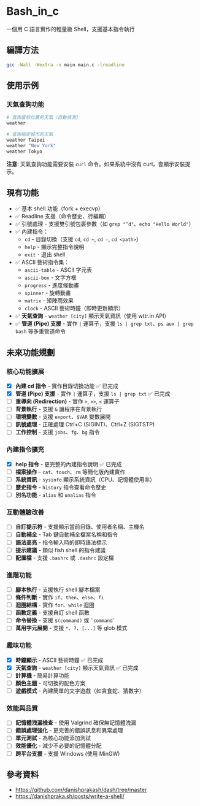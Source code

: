 # Bash_in_c

一個用 C 語言實作的輕量級 Shell，支援基本指令執行

## 編譯方法

```bash
gcc -Wall -Wextra -o main main.c -lreadline
```

## 使用示例

### 天氣查詢功能

```bash
# 查詢當前位置的天氣（自動偵測）
weather

# 查詢指定城市的天氣
weather Taipei
weather "New York"
weather Tokyo
```

**注意**: 天氣查詢功能需要安裝 `curl` 命令。如果系統中沒有 curl，會顯示安裝提示。

## 現有功能

- ✅ 基本 shell 功能（fork + execvp）
- ✅ Readline 支援（命令歷史、行編輯）
- ✅ 引號處理 - 支援雙引號包裹參數（如 `grep "^d"`、`echo "Hello World"`）
- ✅ 內建指令：
  - `cd` - 目錄切換（支援 `cd`, `cd ~`, `cd -`, `cd <path>`）
  - `help` - 顯示完整指令說明
  - `exit` - 退出 shell
- ✅ ASCII 藝術指令集：
  - `ascii-table` - ASCII 字元表
  - `ascii-box` - 文字方框
  - `progress` - 進度條動畫
  - `spinner` - 旋轉動畫
  - `matrix` - 矩陣雨效果
  - `clock` - ASCII 藝術時鐘（即時更新顯示）
- ✅ **天氣查詢** - `weather [city]` 顯示天氣資訊（使用 wttr.in API）
- ✅ **管道 (Pipe) 支援** - 實作 `|` 運算子，支援 `ls | grep txt`、`ps aux | grep bash` 等多重管道命令

## 未來功能規劃

### 核心功能擴展
- [x] **內建 cd 指令** - 實作目錄切換功能 ✅ 已完成
- [x] **管道 (Pipe) 支援** - 實作 `|` 運算子，支援 `ls | grep txt` ✅ 已完成
- [ ] **重導向 (Redirection)** - 實作 `>`, `>>`, `<` 運算子
- [ ] **背景執行** - 支援 `&` 讓程序在背景執行
- [ ] **環境變數** - 支援 `export`、`$VAR` 變數展開
- [ ] **訊號處理** - 正確處理 Ctrl+C (SIGINT)、Ctrl+Z (SIGTSTP)
- [ ] **工作控制** - 支援 `jobs`、`fg`、`bg` 指令

### 內建指令擴充
- [x] **help 指令** - 更完整的內建指令說明 ✅ 已完成
- [ ] **檔案操作** - `cat`、`touch`、`rm` 等簡化版內建實作
- [ ] **系統資訊** - `sysinfo` 顯示系統資訊（CPU、記憶體使用率）
- [ ] **歷史指令** - `history` 指令查看命令歷史
- [ ] **別名功能** - `alias` 和 `unalias` 指令

### 互動體驗改善
- [ ] **自訂提示符** - 支援顯示當前目錄、使用者名稱、主機名
- [ ] **自動補全** - Tab 鍵自動補全檔案名稱和指令
- [ ] **語法高亮** - 指令輸入時的即時語法標示
- [ ] **提示建議** - 類似 fish shell 的指令建議
- [ ] **配置檔** - 支援 `.bashrc` 或 `.dashrc` 設定檔

### 進階功能
- [ ] **腳本執行** - 支援執行 shell 腳本檔案
- [ ] **條件判斷** - 實作 `if`、`then`、`else`、`fi`
- [ ] **迴圈結構** - 實作 `for`、`while` 迴圈
- [ ] **函數定義** - 支援自訂 shell 函數
- [ ] **命令替換** - 支援 `$(command)` 或 `` `command` ``
- [ ] **萬用字元展開** - 支援 `*`、`?`、`[...]` 等 glob 模式

### 趣味功能
- [x] **時鐘顯示** - ASCII 藝術時鐘 ✅ 已完成
- [x] **天氣查詢** - `weather [city]` 顯示天氣資訊 ✅ 已完成
- [ ] **計算機** - 簡易計算功能
- [ ] **顏色主題** - 可切換的配色方案
- [ ] **遊戲模式** - 內建簡單的文字遊戲（如貪食蛇、猜數字）

### 效能與品質
- [ ] **記憶體洩漏檢查** - 使用 Valgrind 確保無記憶體洩漏
- [ ] **錯誤處理強化** - 更完善的錯誤訊息和異常處理
- [ ] **單元測試** - 為核心功能添加測試
- [ ] **效能優化** - 減少不必要的記憶體分配
- [ ] **跨平台支援** - 支援 Windows (使用 MinGW)

## 參考資料
- https://github.com/danishprakash/dash/tree/master  
- https://danishpraka.sh/posts/write-a-shell/

